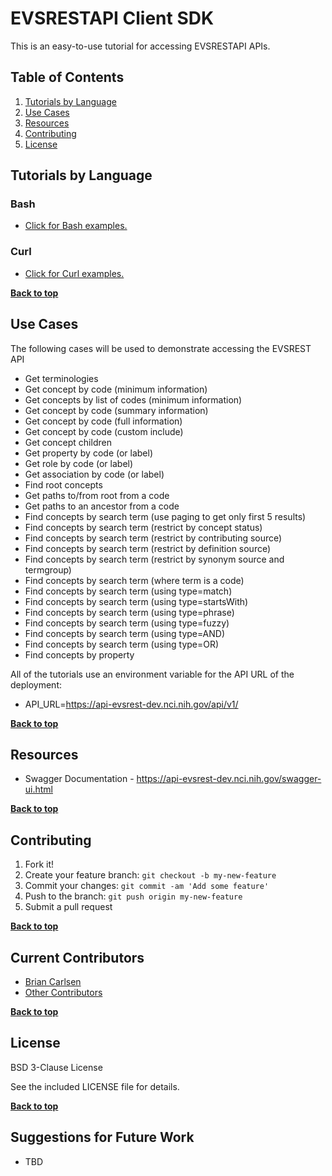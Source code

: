 # EVSRESTAPI Client SDK

This is an easy-to-use tutorial for accessing EVSRESTAPI APIs.

## Table of Contents

1. [Tutorials by Language](#tutorials-by-language)
2. [Use Cases](#use-cases)
3. [Resources](#resources)
4. [Contributing](#contributing)
5. [License](#license)

## Tutorials by Language

### Bash

- [Click for Bash examples.](../master/bash-examples/ "Bash Examples")

### Curl

- [Click for Curl examples.](../master/curl-examples/ "Curl Examples")


**[Back to top](#table-of-contents)**


## Use Cases

The following cases will be used to demonstrate accessing the EVSREST API

- Get terminologies
- Get concept by code (minimum information)
- Get concepts by list of codes (minimum information)
- Get concept by code (summary information)
- Get concept by code (full information)
- Get concept by code (custom include)
- Get concept children
- Get property by code (or label)
- Get role by code (or label)
- Get association by code (or label)
- Find root concepts
- Get paths to/from root from a code
- Get paths to an ancestor from a code
- Find concepts by search term (use paging to get only first 5 results)
- Find concepts by search term (restrict by concept status)
- Find concepts by search term (restrict by contributing source)
- Find concepts by search term (restrict by definition source)
- Find concepts by search term (restrict by synonym source and termgroup)
- Find concepts by search term (where term is a code)
- Find concepts by search term (using type=match)
- Find concepts by search term (using type=startsWith)
- Find concepts by search term (using type=phrase)
- Find concepts by search term (using type=fuzzy)
- Find concepts by search term (using type=AND)
- Find concepts by search term (using type=OR)
- Find concepts by property


All of the tutorials use an environment variable for the API URL of the deployment:

- API_URL=https://api-evsrest-dev.nci.nih.gov/api/v1/

**[Back to top](#table-of-contents)**


## Resources

- Swagger Documentation - https://api-evsrest-dev.nci.nih.gov/swagger-ui.html


**[Back to top](#table-of-contents)**

## Contributing

1. Fork it!
2. Create your feature branch: `git checkout -b my-new-feature`
3. Commit your changes: `git commit -am 'Add some feature'`
4. Push to the branch: `git push origin my-new-feature`
5. Submit a pull request

**[Back to top](#table-of-contents)**

## Current Contributors

- [Brian Carlsen](https://github.com/bcarlsenca)
- [Other Contributors](https://github.com/NCIEVS/evsrestapi-client-SDK/graphs/contributors)

**[Back to top](#table-of-contents)**

## License

BSD 3-Clause License

See the included LICENSE file for details.

**[Back to top](#table-of-contents)**

## Suggestions for Future Work

- TBD
